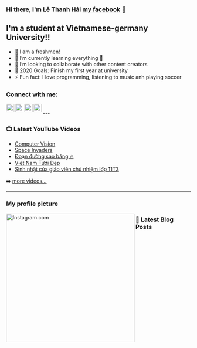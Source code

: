 ### Hi there, I'm Lê Thanh Hải [my facebook][website] 👋 

## I'm a student at Vietnamese-germany University!!

- 🔭 I am a freshmen!
- 🌱 I’m currently learning everything 🤣
- 👯 I’m looking to collaborate with other content creators
- 🥅 2020 Goals: Finish my first year at university
- ⚡ Fun fact: I love programming, listening to music anh playing soccer

### Connect with me:

[<img align="left" alt="Facebook.com" width="22px" src="https://encrypted-tbn0.gstatic.com/images?q=tbn:ANd9GcTbUIstkkBc48WXEYG9Gzgx-SHCHSZcl451xw&usqp=CAU" />][website]
[<img align="left" alt="YouTube.com" width="22px" src="https://cdn.jsdelivr.net/npm/simple-icons@v3/icons/youtube.svg" />][youtube]
[<img align="left" alt="TikTok.com" width="22px" src="https://images.rawpixel.com/image_png_social_square/czNmcy1wcml2YXRlL3Jhd3BpeGVsX2ltYWdlcy93ZWJzaXRlX2NvbnRlbnQvdjk4Mi1kMS0wOC5wbmc.png?s=BGpfUTQOIGqojg7YHsRtDK52YmuEVm4b828tuek4ONo" />][tiktok]
[<img align="left" alt="Instagram.com" width="22px" src="https://cdn.jsdelivr.net/npm/simple-icons@v3/icons/instagram.svg" />][instagram]

<br />
---

### 📺 Latest YouTube Videos

<!-- YOUTUBE:START -->
- [Computer Vision](https://www.youtube.com/watch?v=-VESuHOmaJk)
- [Space Invaders](https://www.youtube.com/watch?v=rHdJcelfU3A&t=603s)
- [Đoạn đường sao băng 🔥](https://www.youtube.com/watch?v=BKkT0aTEmW4)
- [Việt Nam Tươi Đẹp](https://www.youtube.com/watch?v=J6VfLOm0Vkc)
- [Sinh nhật của giáo viên chủ nhiệm lớp 11T3](https://www.youtube.com/watch?v=sr_Gay7D_EA)
<!-- YOUTUBE:END -->

➡️ [more videos...](https://www.youtube.com/watch?v=66k1mT3Uebc)

---

### My profile picture

<img align="left" alt="Instagram.com" width="350px" src="https://scontent.fsgn2-6.fna.fbcdn.net/v/t1.6435-9/134831605_1011100736045698_7464906162397042629_n.jpg?_nc_cat=110&ccb=1-5&_nc_sid=8bfeb9&_nc_ohc=JYTTUERsKpUAX-IH2dZ&_nc_ht=scontent.fsgn2-6.fna&oh=d8571ca18081805e48e8cb4830470c77&oe=61DBD8EA" />

### 📕 Latest Blog Posts

<!-- BLOG-POST-LIST:START -->
<!-- BLOG-POST-LIST:END -->

</details>

[website]: https://www.facebook.com/profile.php?id=100014373425372
[tiktok]: https://www.tiktok.com/@hailu2003?lang=vi-VN&is_copy_url=1&is_from_webapp=v1
[youtube]: https://youtube.com/codeSTACKr
[instagram]: https://www.instagram.com/thenhai2k3/
